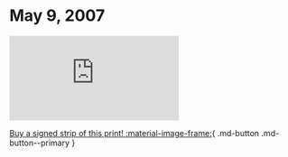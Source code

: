 # May 9, 2007

![](https://www.achewood.com/comic.php?date=05092007)

[Buy a signed strip of this print! :material-image-frame:](https://achewood-holiday-pop-up.myshopify.com/products/strip#05092007){ .md-button .md-button--primary }
